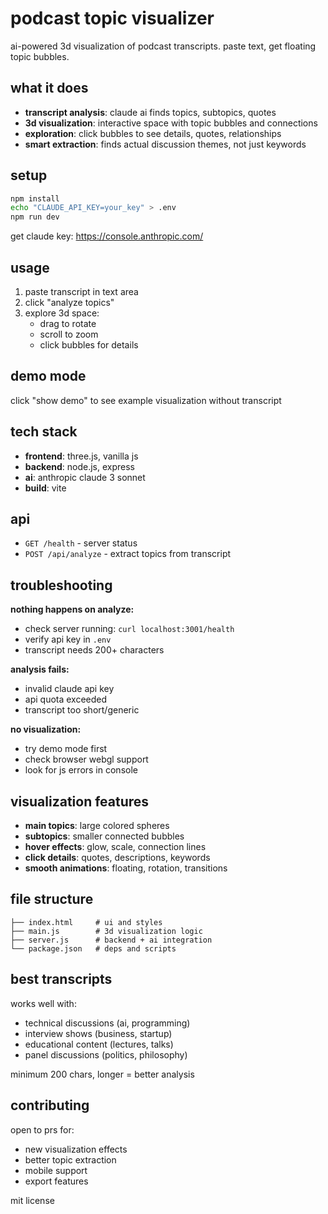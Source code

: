 # podcast topic visualizer

ai-powered 3d visualization of podcast transcripts. paste text, get floating topic bubbles.

## what it does

- **transcript analysis**: claude ai finds topics, subtopics, quotes
- **3d visualization**: interactive space with topic bubbles and connections  
- **exploration**: click bubbles to see details, quotes, relationships
- **smart extraction**: finds actual discussion themes, not just keywords

## setup

```bash
npm install
echo "CLAUDE_API_KEY=your_key" > .env
npm run dev
```

get claude key: https://console.anthropic.com/

## usage

1. paste transcript in text area
2. click "analyze topics" 
3. explore 3d space:
   - drag to rotate
   - scroll to zoom
   - click bubbles for details

## demo mode

click "show demo" to see example visualization without transcript

## tech stack

- **frontend**: three.js, vanilla js
- **backend**: node.js, express
- **ai**: anthropic claude 3 sonnet
- **build**: vite

## api

- `GET /health` - server status
- `POST /api/analyze` - extract topics from transcript

## troubleshooting

**nothing happens on analyze:**
- check server running: `curl localhost:3001/health`
- verify api key in `.env`
- transcript needs 200+ characters

**analysis fails:**
- invalid claude api key
- api quota exceeded  
- transcript too short/generic

**no visualization:**
- try demo mode first
- check browser webgl support
- look for js errors in console

## visualization features

- **main topics**: large colored spheres
- **subtopics**: smaller connected bubbles  
- **hover effects**: glow, scale, connection lines
- **click details**: quotes, descriptions, keywords
- **smooth animations**: floating, rotation, transitions

## file structure

```
├── index.html     # ui and styles
├── main.js        # 3d visualization logic  
├── server.js      # backend + ai integration
└── package.json   # deps and scripts
```

## best transcripts

works well with:
- technical discussions (ai, programming)
- interview shows (business, startup)  
- educational content (lectures, talks)
- panel discussions (politics, philosophy)

minimum 200 chars, longer = better analysis

## contributing

open to prs for:
- new visualization effects
- better topic extraction
- mobile support
- export features

mit license